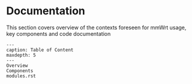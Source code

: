 # Documentation

This section covers overview of the contexts foreseen for mmWrt usage, key components and code documentation

```{toctree}
---
caption: Table of Content
maxdepth: 5
---
Overview
Components
modules.rst
```